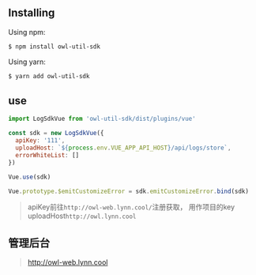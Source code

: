 ## Installing

Using npm:

```bash
$ npm install owl-util-sdk
```

Using yarn:

```bash
$ yarn add owl-util-sdk
```

## use
```javascript
import LogSdkVue from 'owl-util-sdk/dist/plugins/vue'

const sdk = new LogSdkVue({
  apiKey: '111',
  uploadHost: `${process.env.VUE_APP_API_HOST}/api/logs/store`,
  errorWhiteList: []
})

Vue.use(sdk)

Vue.prototype.$emitCustomizeError = sdk.emitCustomizeError.bind(sdk)
```

>apiKey前往`http://owl-web.lynn.cool/`注册获取， 用作项目的key
>uploadHost`http://owl.lynn.cool`

## 管理后台
> http://owl-web.lynn.cool

